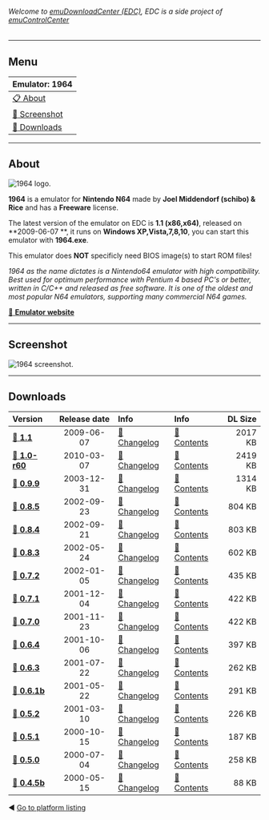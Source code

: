 ###### Welcome to [emuDownloadCenter (EDC)](https://github.com/PhoenixInteractiveNL/emuDownloadCenter/wiki/), EDC is a side project of [emuControlCenter](https://github.com/PhoenixInteractiveNL/emuControlCenter/wiki/)
***
## Menu
| **Emulator: 1964** |
|:---------|
| [:clipboard: About](#about) |
| [:sunrise: Screenshot](#screenshot) |
| [:floppy_disk: Downloads](#downloads) |
***
## About
![](https://github.com/PhoenixInteractiveNL/emuDownloadCenter/wiki/images_emulator/1964_logo_200.jpg "1964 logo.")

**1964** is a emulator for **Nintendo N64** made by **Joel Middendorf (schibo) & Rice** and has a **Freeware** license.

The latest version of the emulator on EDC is **1.1 (x86,x64)**, released on **2009-06-07 **, it runs on **Windows XP,Vista,7,8,10**, you can start this emulator with **1964.exe**.

This emulator does **NOT** specificly need BIOS image(s) to start ROM files!

_1964 as the name dictates is a Nintendo64 emulator with high compatibility. Best used for optimum performance with Pentium 4 based PC's or better, written in C/C++ and released as free software. It is one of the oldest and most popular N64 emulators, supporting many commercial N64 games._

[:link: **Emulator website**](http://www.1964emu.com)
***
## Screenshot
![](https://raw.githubusercontent.com/PhoenixInteractiveNL/emuDownloadCenter/master/hooks/1964/screen.jpg "1964 screenshot.")
***
## Downloads
| Version  | Release date  | Info       | Info       | DL Size    |
|:---------|:-------------:|:-----------|:-----------|-----------:|
| [:floppy_disk: **1.1**](https://github.com/PhoenixInteractiveNL/edc-repo0002/raw/master/1964/1.1.7z) | 2009-06-07 | [:page_facing_up: Changelog](https://github.com/PhoenixInteractiveNL/edc-repo0002/blob/master/1964/1.1_changelog.txt) | [:mag_right: Contents](https://github.com/PhoenixInteractiveNL/edc-repo0002/blob/master/1964/1.1_contents.txt) | 2017 KB |
| [:floppy_disk: **1.0-r60**](https://github.com/PhoenixInteractiveNL/edc-repo0002/raw/master/1964/1.0-r60.7z) | 2010-03-07 | [:page_facing_up: Changelog](https://github.com/PhoenixInteractiveNL/edc-repo0002/blob/master/1964/1.0-r60_changelog.txt) | [:mag_right: Contents](https://github.com/PhoenixInteractiveNL/edc-repo0002/blob/master/1964/1.0-r60_contents.txt) | 2419 KB |
| [:floppy_disk: **0.9.9**](https://github.com/PhoenixInteractiveNL/edc-repo0002/raw/master/1964/0.9.9.7z) | 2003-12-31 | [:page_facing_up: Changelog](https://github.com/PhoenixInteractiveNL/edc-repo0002/blob/master/1964/0.9.9_changelog.txt) | [:mag_right: Contents](https://github.com/PhoenixInteractiveNL/edc-repo0002/blob/master/1964/0.9.9_contents.txt) | 1314 KB |
| [:floppy_disk: **0.8.5**](https://github.com/PhoenixInteractiveNL/edc-repo0002/raw/master/1964/0.8.5.7z) | 2002-09-23 | [:page_facing_up: Changelog](https://github.com/PhoenixInteractiveNL/edc-repo0002/blob/master/1964/0.8.5_changelog.txt) | [:mag_right: Contents](https://github.com/PhoenixInteractiveNL/edc-repo0002/blob/master/1964/0.8.5_contents.txt) | 804 KB |
| [:floppy_disk: **0.8.4**](https://github.com/PhoenixInteractiveNL/edc-repo0002/raw/master/1964/0.8.4.7z) | 2002-09-21 | [:page_facing_up: Changelog](https://github.com/PhoenixInteractiveNL/edc-repo0002/blob/master/1964/0.8.4_changelog.txt) | [:mag_right: Contents](https://github.com/PhoenixInteractiveNL/edc-repo0002/blob/master/1964/0.8.4_contents.txt) | 803 KB |
| [:floppy_disk: **0.8.3**](https://github.com/PhoenixInteractiveNL/edc-repo0002/raw/master/1964/0.8.3.7z) | 2002-05-24 | [:page_facing_up: Changelog](https://github.com/PhoenixInteractiveNL/edc-repo0002/blob/master/1964/0.8.3_changelog.txt) | [:mag_right: Contents](https://github.com/PhoenixInteractiveNL/edc-repo0002/blob/master/1964/0.8.3_contents.txt) | 602 KB |
| [:floppy_disk: **0.7.2**](https://github.com/PhoenixInteractiveNL/edc-repo0002/raw/master/1964/0.7.2.7z) | 2002-01-05 | [:page_facing_up: Changelog](https://github.com/PhoenixInteractiveNL/edc-repo0002/blob/master/1964/0.7.2_changelog.txt) | [:mag_right: Contents](https://github.com/PhoenixInteractiveNL/edc-repo0002/blob/master/1964/0.7.2_contents.txt) | 435 KB |
| [:floppy_disk: **0.7.1**](https://github.com/PhoenixInteractiveNL/edc-repo0002/raw/master/1964/0.7.1.7z) | 2001-12-04 | [:page_facing_up: Changelog](https://github.com/PhoenixInteractiveNL/edc-repo0002/blob/master/1964/0.7.1_changelog.txt) | [:mag_right: Contents](https://github.com/PhoenixInteractiveNL/edc-repo0002/blob/master/1964/0.7.1_contents.txt) | 422 KB |
| [:floppy_disk: **0.7.0**](https://github.com/PhoenixInteractiveNL/edc-repo0002/raw/master/1964/0.7.0.7z) | 2001-11-23 | [:page_facing_up: Changelog](https://github.com/PhoenixInteractiveNL/edc-repo0002/blob/master/1964/0.7.0_changelog.txt) | [:mag_right: Contents](https://github.com/PhoenixInteractiveNL/edc-repo0002/blob/master/1964/0.7.0_contents.txt) | 422 KB |
| [:floppy_disk: **0.6.4**](https://github.com/PhoenixInteractiveNL/edc-repo0002/raw/master/1964/0.6.4.7z) | 2001-10-06 | [:page_facing_up: Changelog](https://github.com/PhoenixInteractiveNL/edc-repo0002/blob/master/1964/0.6.4_changelog.txt) | [:mag_right: Contents](https://github.com/PhoenixInteractiveNL/edc-repo0002/blob/master/1964/0.6.4_contents.txt) | 397 KB |
| [:floppy_disk: **0.6.3**](https://github.com/PhoenixInteractiveNL/edc-repo0002/raw/master/1964/0.6.3.7z) | 2001-07-22 | [:page_facing_up: Changelog](https://github.com/PhoenixInteractiveNL/edc-repo0002/blob/master/1964/0.6.3_changelog.txt) | [:mag_right: Contents](https://github.com/PhoenixInteractiveNL/edc-repo0002/blob/master/1964/0.6.3_contents.txt) | 262 KB |
| [:floppy_disk: **0.6.1b**](https://github.com/PhoenixInteractiveNL/edc-repo0002/raw/master/1964/0.6.1b.7z) | 2001-05-22 | [:page_facing_up: Changelog](https://github.com/PhoenixInteractiveNL/edc-repo0002/blob/master/1964/0.6.1b_changelog.txt) | [:mag_right: Contents](https://github.com/PhoenixInteractiveNL/edc-repo0002/blob/master/1964/0.6.1b_contents.txt) | 291 KB |
| [:floppy_disk: **0.5.2**](https://github.com/PhoenixInteractiveNL/edc-repo0002/raw/master/1964/0.5.2.7z) | 2001-03-10 | [:page_facing_up: Changelog](https://github.com/PhoenixInteractiveNL/edc-repo0002/blob/master/1964/0.5.2_changelog.txt) | [:mag_right: Contents](https://github.com/PhoenixInteractiveNL/edc-repo0002/blob/master/1964/0.5.2_contents.txt) | 226 KB |
| [:floppy_disk: **0.5.1**](https://github.com/PhoenixInteractiveNL/edc-repo0002/raw/master/1964/0.5.1.7z) | 2000-10-15 | [:page_facing_up: Changelog](https://github.com/PhoenixInteractiveNL/edc-repo0002/blob/master/1964/0.5.1_changelog.txt) | [:mag_right: Contents](https://github.com/PhoenixInteractiveNL/edc-repo0002/blob/master/1964/0.5.1_contents.txt) | 187 KB |
| [:floppy_disk: **0.5.0**](https://github.com/PhoenixInteractiveNL/edc-repo0002/raw/master/1964/0.5.0.7z) | 2000-07-04 | [:page_facing_up: Changelog](https://github.com/PhoenixInteractiveNL/edc-repo0002/blob/master/1964/0.5.0_changelog.txt) | [:mag_right: Contents](https://github.com/PhoenixInteractiveNL/edc-repo0002/blob/master/1964/0.5.0_contents.txt) | 258 KB |
| [:floppy_disk: **0.4.5b**](https://github.com/PhoenixInteractiveNL/edc-repo0002/raw/master/1964/0.4.5b.7z) | 2000-05-15 | [:page_facing_up: Changelog](https://github.com/PhoenixInteractiveNL/edc-repo0002/blob/master/1964/0.4.5b_changelog.txt) | [:mag_right: Contents](https://github.com/PhoenixInteractiveNL/edc-repo0002/blob/master/1964/0.4.5b_contents.txt) | 88 KB |

:arrow_backward: [Go to platform listing](https://github.com/PhoenixInteractiveNL/emuDownloadCenter/wiki/EDC-Platform-List)
